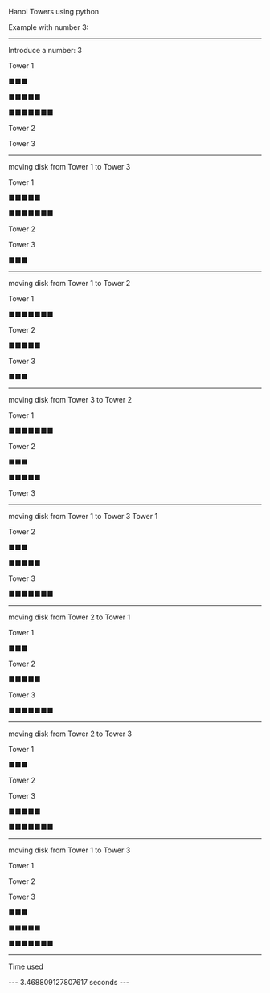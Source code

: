 Hanoi Towers using python

Example with number 3:

-------------------------

Introduce a number: 3


Tower 1

  ■■■
  
 ■■■■■
 
■■■■■■■

Tower 2

Tower 3

-------------------------
moving disk from Tower 1 to Tower 3

Tower 1

 ■■■■■
 
■■■■■■■

Tower 2

Tower 3

■■■

-------------------------
moving disk from Tower 1 to Tower 2

Tower 1

■■■■■■■

Tower 2

■■■■■

Tower 3

■■■

-------------------------
moving disk from Tower 3 to Tower 2

Tower 1

■■■■■■■

Tower 2

 ■■■
 
■■■■■

Tower 3

-------------------------
moving disk from Tower 1 to Tower 3
Tower 1

Tower 2

 ■■■
 
■■■■■

Tower 3

■■■■■■■

-------------------------
moving disk from Tower 2 to Tower 1

Tower 1

■■■

Tower 2

■■■■■

Tower 3

■■■■■■■

-------------------------
moving disk from Tower 2 to Tower 3

Tower 1

■■■

Tower 2

Tower 3

 ■■■■■
 
■■■■■■■

-------------------------
moving disk from Tower 1 to Tower 3

Tower 1

Tower 2

Tower 3

  ■■■
  
 ■■■■■
 
■■■■■■■


-------------------------
Time used

--- 3.468809127807617 seconds ---
